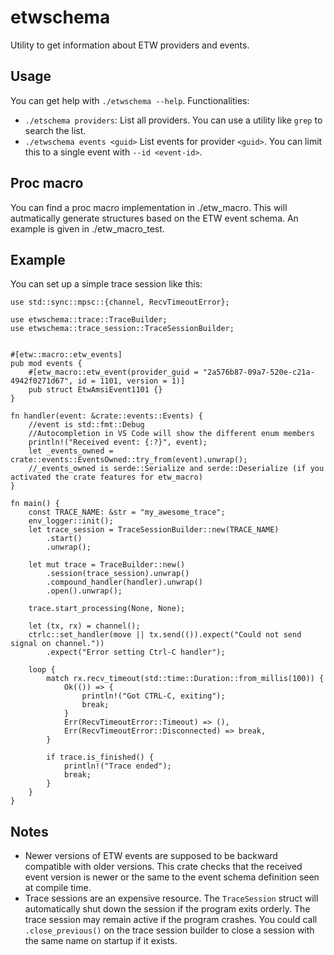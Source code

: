 etwschema
==========

Utility to get information about ETW providers and events.

## Usage
You can get help with `./etwschema --help`.
Functionalities:
- `./etschema providers`: List all providers. You can use a utility like `grep` to search the list.
- `./etwschema events <guid>` List events for provider `<guid>`. You can limit this to a single event with `--id <event-id>`.

## Proc macro
You can find a proc macro implementation in ./etw_macro. This will autmatically generate structures based on the ETW event schema. An example is given in ./etw_macro_test.

## Example
You can set up a simple trace session like this:
```
use std::sync::mpsc::{channel, RecvTimeoutError};

use etwschema::trace::TraceBuilder;
use etwschema::trace_session::TraceSessionBuilder;


#[etw::macro::etw_events]
pub mod events {
    #[etw_macro::etw_event(provider_guid = "2a576b87-09a7-520e-c21a-4942f0271d67", id = 1101, version = 1)]
    pub struct EtwAmsiEvent1101 {}
}

fn handler(event: &crate::events::Events) {
    //event is std::fmt::Debug
    //Autocompletion in VS Code will show the different enum members
    println!("Received event: {:?}", event);
    let _events_owned = crate::events::EventsOwned::try_from(event).unwrap();
    //_events_owned is serde::Serialize and serde::Deserialize (if you activated the crate features for etw_macro)
}

fn main() {
    const TRACE_NAME: &str = "my_awesome_trace";
    env_logger::init();
    let trace_session = TraceSessionBuilder::new(TRACE_NAME)
        .start()
        .unwrap();

    let mut trace = TraceBuilder::new()
        .session(trace_session).unwrap()
        .compound_handler(handler).unwrap()
        .open().unwrap();

    trace.start_processing(None, None);

    let (tx, rx) = channel();
    ctrlc::set_handler(move || tx.send(()).expect("Could not send signal on channel."))
        .expect("Error setting Ctrl-C handler");

    loop {
        match rx.recv_timeout(std::time::Duration::from_millis(100)) {
            Ok(()) => {
                println!("Got CTRL-C, exiting");
                break;
            }
            Err(RecvTimeoutError::Timeout) => (),
            Err(RecvTimeoutError::Disconnected) => break,
        }

        if trace.is_finished() {
            println!("Trace ended");
            break;
        }
    }
}
```

## Notes
- Newer versions of ETW events are supposed to be backward compatible with older versions. This crate checks that the received event version is newer or the same to the event schema definition seen at compile time.
- Trace sessions are an expensive resource. The `TraceSession` struct will automatically shut down the session if the program exits orderly. The trace session may remain active if the program crashes. You could call `.close_previous()` on the trace session builder to close a session with the same name on startup if it exists.
